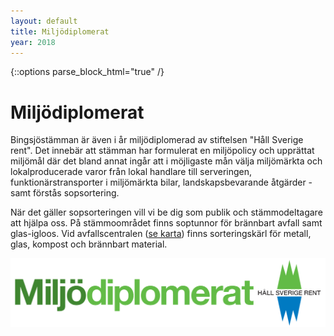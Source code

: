 ```yaml
---
layout: default
title: Miljödiplomerat
year: 2018
---
```


{::options parse_block_html="true" /}
<div class="glacier">

# Miljödiplomerat

Bingsjöstämman är även i år miljödiplomerad av stiftelsen "Håll Sverige rent". Det innebär att stämman har formulerat en miljöpolicy och upprättat miljömål där det bland annat ingår att i möjligaste mån välja miljömärkta och lokalproducerade varor från lokal handlare till serveringen, funktionärstransporter i miljömärkta bilar, landskapsbevarande åtgärder - samt förstås sopsortering.

När det gäller sopsorteringen vill vi be dig som publik och stämmodeltagare att hjälpa oss. På stämmoområdet finns soptunnor för brännbart avfall samt glas-igloos. Vid avfallscentralen ([se karta](/hitta-i-bingsjo)) finns sorteringskärl för metall, glas, kompost och brännbart material.

![](/img/logos/miljodiplomerat.png)

</div>
